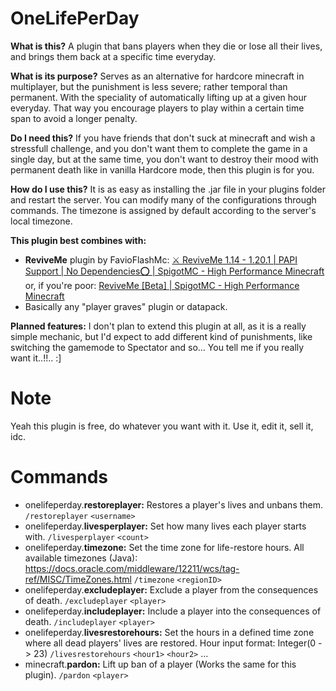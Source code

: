 ﻿# OneLifePerDay
**What is this?**
A plugin that bans players when they die or lose all their lives, and brings them back at a specific time everyday.

**What is its purpose?**
Serves as an alternative for hardcore minecraft in multiplayer, but the punishment is less severe; rather temporal than permanent. With the speciality of automatically lifting up at a given hour everyday. That way you encourage players to play within a certain time span to avoid a longer penalty.

**Do I need this?**
If you have friends that don't suck at minecraft and wish a stressfull challenge, and you don't want them to complete the game in a single day, but at the same time, you don't want to destroy their mood with permanent death like in vanilla Hardcore mode, then this plugin is for you.

**How do I use this?**
It is as easy as installing the .jar file in your plugins folder and restart the server. You can modify many of the configurations through commands. The timezone is assigned by default according to the server's local timezone.

**This plugin best combines with:**
- **ReviveMe** plugin by FavioFlashMc: [⚔️ ReviveMe 1.14 - 1.20.1 | PAPI Support | No Dependencies⭕ | SpigotMC - High Performance Minecraft](https://www.spigotmc.org/resources/%E2%9A%94%EF%B8%8F-reviveme-1-14-1-20-1-papi-support-no-dependencies%E2%AD%95.99030/) or, if you're poor: [ReviveMe [Beta] | SpigotMC - High Performance Minecraft](https://www.spigotmc.org/resources/reviveme-beta.78184/)
-  Basically any "player graves" plugin or datapack.

**Planned features:**
I don't plan to extend this plugin at all, as it is a really simple mechanic, but I'd expect to add different kind of punishments, like switching the gamemode to Spectator and so... You tell me if you really want it..!!.. :]

# Note
Yeah this plugin is free, do whatever you want with it. Use it, edit it, sell it, idc.

# Commands
- onelifeperday.**restoreplayer:** Restores a player's lives and unbans them.
   `/restoreplayer` `<username>`
- onelifeperday.**livesperplayer:** Set how many lives each player starts with.
   `/livesperplayer` `<count>`
- onelifeperday.**timezone:** Set the time zone for life-restore hours.
   All available timezones (Java): https://docs.oracle.com/middleware/12211/wcs/tag-ref/MISC/TimeZones.html
   `/timezone` `<regionID>`
- onelifeperday.**excludeplayer:** Exclude a player from the consequences of death.
   `/excludeplayer` `<player>`
- onelifeperday.**includeplayer:** Include a player into the consequences of death.
   `/includeplayer` `<player>`
- onelifeperday.**livesrestorehours:** Set the hours in a defined time zone where all dead players' lives are restored. Hour input format: Integer(0 -> 23)
   `/livesrestorehours` `<hour1>` `<hour2>` ...
- minecraft.**pardon:** Lift up ban of a player (Works the same for this plugin).
   `/pardon` `<player>`
